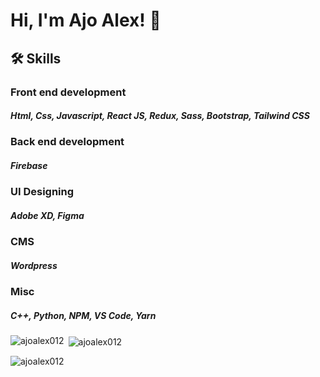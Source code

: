 


# Hi, I'm Ajo Alex! 👋

  
## 🛠 Skills
### Front end development
##### Html, Css, Javascript, React JS, Redux, Sass, Bootstrap, Tailwind CSS

### Back  end development
##### Firebase

### UI Designing
##### Adobe XD, Figma

### CMS
##### Wordpress

### Misc
##### C++, Python, NPM, VS Code, Yarn


<p><img align="left" src="https://github-readme-stats.vercel.app/api/top-langs?username=ajoalex012&show_icons=true&locale=en&layout=compact" alt="ajoalex012" /></p>

<p>&nbsp;<img align="center" src="https://github-readme-stats.vercel.app/api?username=ajoalex012&show_icons=true&locale=en" alt="ajoalex012" /></p>

<p align="left"> <img src="https://komarev.com/ghpvc/?username=ajoalex012&label=Profile%20views&color=0e75b6&style=flat" alt="ajoalex012" /> </p>






  

  
